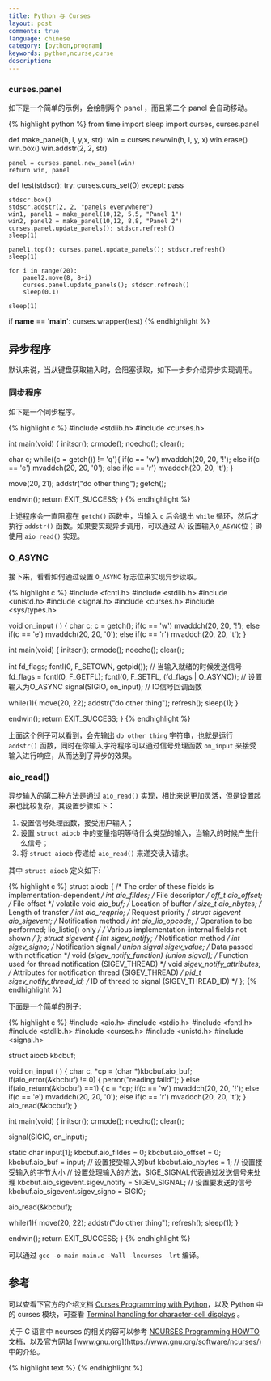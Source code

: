 ```yaml
---
title: Python 与 Curses
layout: post
comments: true
language: chinese
category: [python,program]
keywords: python,ncurse,curse
description:
---
```


<!-- more -->


<!--
如果你有许多的窗口对象(都需要刷新), 为了避免不必要的闪烁, 你可以先对各个需要刷新的窗口调用 noutrefresh(), 它将升级内在的数据结构使之匹配你所要的内容, 然后统一调用 doupdate() 来刷新屏幕.

通常，如果有 6 个参数 (pad 的 refresh 函数)，其参数及其含义如下。

window.refresh([pminrow, pmincol, sminrow, smincol, smaxrow, smaxcol])

pminrow, pmincol
    左上角的位置；

The 6 optional arguments can only be specified when the window is a pad created with newpad(). The additional parameters are needed to indicate what part of the pad and screen are involved. pminrow and pmincol specify the upper left-hand corner of the rectangle to be displayed in the pad.

sminrow, smincol, smaxrow, and smaxcol specify the edges of the rectangle to be displayed on the screen.
The lower right-hand corner of the rectangle to be displayed in the pad is calculated from the screen coordinates, since the rectangles must be the same size. Both rectangles must be entirely contained within their respective structures. Negative values of pminrow, pmincol, sminrow, or smincol are treated as if they were zero.
-->



### curses.panel

如下是一个简单的示例，会绘制两个 panel ，而且第二个 panel 会自动移动。

{% highlight python %}
from time import sleep
import curses, curses.panel

def make_panel(h, l, y,x, str):
    win = curses.newwin(h, l, y, x)
    win.erase()
    win.box()
    win.addstr(2, 2, str)

    panel = curses.panel.new_panel(win)
    return win, panel

def test(stdscr):
    try:
        curses.curs_set(0)
    except:
        pass

    stdscr.box()
    stdscr.addstr(2, 2, "panels everywhere")
    win1, panel1 = make_panel(10,12, 5,5, "Panel 1")
    win2, panel2 = make_panel(10,12, 8,8, "Panel 2")
    curses.panel.update_panels(); stdscr.refresh()
    sleep(1)

    panel1.top(); curses.panel.update_panels(); stdscr.refresh()
    sleep(1)

    for i in range(20):
        panel2.move(8, 8+i)
        curses.panel.update_panels(); stdscr.refresh()
        sleep(0.1)

    sleep(1)

if __name__ == '__main__':
    curses.wrapper(test)
{% endhighlight %}

## 异步程序

默认来说，当从键盘获取输入时，会阻塞读取，如下一步步介绍异步实现调用。

### 同步程序

如下是一个同步程序。

{% highlight c %}
#include <stdlib.h>
#include <curses.h>

int main(void)
{
  initscr();
  crmode();
  noecho();
  clear();

  char c;
  while((c = getch()) != 'q'){
    if(c == 'w')
      mvaddch(20, 20, '!');
    else if(c == 'e')
      mvaddch(20, 20, '0');
    else if(c == 'r')
      mvaddch(20, 20, 't');
  }

  move(20, 21);
  addstr("do other thing");
  getch();

  endwin();
  return EXIT_SUCCESS;
}
{% endhighlight %}

上述程序会一直阻塞在 `getch()` 函数中，当输入 `q` 后会退出 `while` 循环，然后才执行 `addstr()` 函数。如果要实现异步调用，可以通过 A) 设置输入`O_ASYNC`位；B) 使用 `aio_read()` 实现。

### O_ASYNC

接下来，看看如何通过设置 `O_ASYNC` 标志位来实现异步读取。

{% highlight c %}
#include <fcntl.h>
#include <stdlib.h>
#include <unistd.h>
#include <signal.h>
#include <curses.h>
#include <sys/types.h>

void on_input (  )
{
  char c;
  c = getch();
  if(c == 'w')
    mvaddch(20, 20, '!');
  else if(c == 'e')
    mvaddch(20, 20, '0');
  else if(c == 'r')
    mvaddch(20, 20, 't');
}

int main(void)
{
  initscr();
  crmode();
  noecho();
  clear();

  int fd_flags;
  fcntl(0, F_SETOWN, getpid());            // 当输入就绪的时候发送信号
  fd_flags = fcntl(0, F_GETFL);
  fcntl(0, F_SETFL, (fd_flags | O_ASYNC)); // 设置输入为O_ASYNC
  signal(SIGIO, on_input);                 // IO信号回调函数

  while(1){
    move(20, 22);
    addstr("do other thing");
    refresh();
    sleep(1);
  }

  endwin();
  return EXIT_SUCCESS;
}
{% endhighlight %}

上面这个例子可以看到，会先输出 `do other thing` 字符串，也就是运行 `addstr()` 函数，同时在你输入字符程序可以通过信号处理函数 `on_input` 来接受输入进行响应，从而达到了异步的效果。

### aio_read()

异步输入的第二种方法是通过 `aio_read()` 实现，相比来说更加灵活，但是设置起来也比较复杂，其设置步骤如下：
  1. 设置信号处理函数，接受用户输入；
  2. 设置 `struct aiocb` 中的变量指明等待什么类型的输入，当输入的时候产生什么信号；
  3. 将 `struct aiocb` 传递给 `aio_read()` 来递交读入请求。

其中 `struct aiocb` 定义如下:

{% highlight c %}
struct aiocb {
  /* The order of these fields is implementation-dependent */
  int             aio_fildes;     /* File descriptor */
  off_t           aio_offset;     /* File offset */
  volatile void  *aio_buf;        /* Location of buffer */
  size_t          aio_nbytes;     /* Length of transfer */
  int             aio_reqprio;    /* Request priority */
  struct sigevent aio_sigevent;   /* Notification method */
  int             aio_lio_opcode; /* Operation to be performed; lio_listio() only */
  /* Various implementation-internal fields not shown */
};
struct sigevent {
    int          sigev_notify; /* Notification method */
    int          sigev_signo;  /* Notification signal */
    union sigval sigev_value;  /* Data passed with notification */
    void       (*sigev_notify_function) (union sigval);
                     /* Function used for thread notification (SIGEV_THREAD) */
    void        *sigev_notify_attributes;
                     /* Attributes for notification thread (SIGEV_THREAD) */
    pid_t        sigev_notify_thread_id;
                     /* ID of thread to signal (SIGEV_THREAD_ID) */
};
{% endhighlight %}

下面是一个简单的例子:

{% highlight c %}
#include <aio.h>
#include <stdio.h>
#include <fcntl.h>
#include <stdlib.h>
#include <curses.h>
#include <unistd.h>
#include <signal.h>

struct aiocb kbcbuf;

void on_input (  )
{
  char c, *cp = (char *)kbcbuf.aio_buf;
  if(aio_error(&kbcbuf) != 0) {
    perror("reading faild");
  } else if(aio_return(&kbcbuf) ==1) {
    c = *cp;
    if(c == 'w')
      mvaddch(20, 20, '!');
    else if(c == 'e')
      mvaddch(20, 20, '0');
    else if(c == 'r')
      mvaddch(20, 20, 't');
  }
  aio_read(&kbcbuf);
}

int main(void)
{
  initscr();
  crmode();
  noecho();
  clear();

  signal(SIGIO, on_input);

  static char input[1];
  kbcbuf.aio_fildes = 0;
  kbcbuf.aio_offset = 0;
  kbcbuf.aio_buf = input; // 设置接受输入的buf
  kbcbuf.aio_nbytes = 1;  // 设置接受输入的字节大小
  // 设置处理输入的方法，SIGE_SIGNAL代表通过发送信号来处理
  kbcbuf.aio_sigevent.sigev_notify = SIGEV_SIGNAL;
  // 设置要发送的信号
  kbcbuf.aio_sigevent.sigev_signo = SIGIO;

  aio_read(&kbcbuf);

  while(1){
    move(20, 22);
    addstr("do other thing");
    refresh();
    sleep(1);
  }

  endwin();
  return EXIT_SUCCESS;
}
{% endhighlight %}

可以通过 `gcc -o main main.c -Wall -lncurses -lrt` 编译。

## 参考

可以查看下官方的介绍文档 [Curses Programming with Python](https://docs.python.org/2/howto/curses.html)，以及 Python 中的 curses 模块，可查看 [Terminal handling for character-cell displays](https://docs.python.org/2/library/curses.html) 。

<!--
Terminal handling for character-cell displays
https://docs.python.org/dev/library/curses.html
-->

关于 C 语言中 ncurses 的相关内容可以参考 [NCURSES Programming HOWTO](http://tldp.org/HOWTO/NCURSES-Programming-HOWTO/) 文档，以及官方网站 [www.gnu.org](https://www.gnu.org/software/ncurses/) 中的介绍。

<!--
A panel stack extension for curses
https://docs.python.org/dev/library/curses.panel.html

Simplified curses
https://pypi.python.org/pypi/cursed

Ncurses Programming Guide
hughm.cs.ukzn.ac.za/~murrellh/os/notes/ncurses.html

http://www.cnblogs.com/nzhl/p/5603600.html

libev+ncurse
https://lists.gnu.org/archive/html/bug-ncurses/2015-06/msg00046.html
ncurse贪吃蛇
http://www.cnblogs.com/eledim/p/4857557.html

http://www.cnblogs.com/starof/p/4703820.html
-->

{% highlight text %}
{% endhighlight %}
